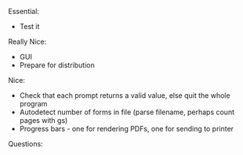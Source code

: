 
Essential:
 - Test it

Really Nice:
 - GUI
 - Prepare for distribution

Nice:
 - Check that each prompt returns a valid value, else quit the whole program
 - Autodetect number of forms in file (parse filename,
   perhaps count pages with gs)
 - Progress bars - one for rendering PDFs, one for sending to printer


Questions:
